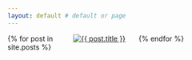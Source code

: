 ```yaml
---
layout: default # default or page
---
```



<div class="grid">
{% for post in site.posts %}
  <div class="grid-item">
    <a href="/astrophotos{{ post.url }}">
      <div class="image-hover">
        <img src="{{ post.photo }}.thumbnail.jpg" alt="{{ post.title }}">
        <div class="image-title">{{ post.title }}</div>
      </div>
    </a>
  </div>
{% endfor %}
</div>

<style>
.grid {
  display: grid;
  grid-template-columns: repeat(4, 1fr);
  grid-gap: 20px;
}

.grid-item {
  position: relative;
}
.image-hover {
  /* position: absolute; */
  top: 0;
  left: 0;
  width: 100%;
  height: 100%; 
  overflow: hidden;
}

.image-hover:hover .image-title {
  opacity: 1;
}

.image-title {
  position: absolute;
  bottom: 0;
  left: -10px;
  width: 100%;
  background-color: rgba(0, 0, 0, 0.7);
  color: #fff;
  font-size: 14px;
  font-weight: bold;
  padding: 10px;
  opacity: 0;
  transition: opacity 0.3s ease-in-out;
  text-align: center; /* add this line */
} 
</style>
